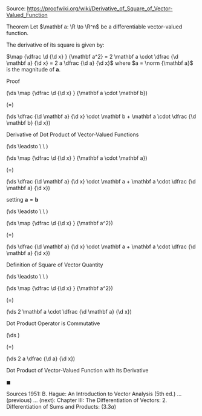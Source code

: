 # 

Source: https://proofwiki.org/wiki/Derivative_of_Square_of_Vector-Valued_Function

Theorem
Let $\mathbf a: \R \to \R^n$ be a differentiable vector-valued function.

The derivative of its square is given by:

$\map {\dfrac \d {\d x} } {\mathbf a^2} = 2 \mathbf a \cdot \dfrac {\d \mathbf a} {\d x} = 2 a \dfrac {\d a} {\d x}$
where $a = \norm {\mathbf a}$ is the magnitude of $\mathbf a$.


Proof













\(\ds \map {\dfrac \d {\d x} } {\mathbf a \cdot \mathbf b}\)

\(=\)







\(\ds \dfrac {\d \mathbf a} {\d x} \cdot \mathbf b + \mathbf a \cdot \dfrac {\d \mathbf b} {\d x}\)





Derivative of Dot Product of Vector-Valued Functions








\(\ds \leadsto \ \ \)





\(\ds \map {\dfrac \d {\d x} } {\mathbf a \cdot \mathbf a}\)

\(=\)







\(\ds \dfrac {\d \mathbf a} {\d x} \cdot \mathbf a + \mathbf a \cdot \dfrac {\d \mathbf a} {\d x}\)





setting $\mathbf a = \mathbf b$








\(\ds \leadsto \ \ \)





\(\ds \map {\dfrac \d {\d x} } {\mathbf a^2}\)

\(=\)







\(\ds \dfrac {\d \mathbf a} {\d x} \cdot \mathbf a + \mathbf a \cdot \dfrac {\d \mathbf a} {\d x}\)





Definition of Square of Vector Quantity








\(\ds \leadsto \ \ \)





\(\ds \map {\dfrac \d {\d x} } {\mathbf a^2}\)

\(=\)







\(\ds 2 \mathbf a \cdot \dfrac {\d \mathbf a} {\d x}\)





Dot Product Operator is Commutative














\(\ds \)

\(=\)







\(\ds 2 a \dfrac {\d a} {\d x}\)





Dot Product of Vector-Valued Function with its Derivative



$\blacksquare$


Sources
1951: B. Hague: An Introduction to Vector Analysis (5th ed.) ... (previous) ... (next): Chapter $\text {III}$: The Differentiation of Vectors: $2$. Differentiation of Sums and Products: $(3.3 a)$




